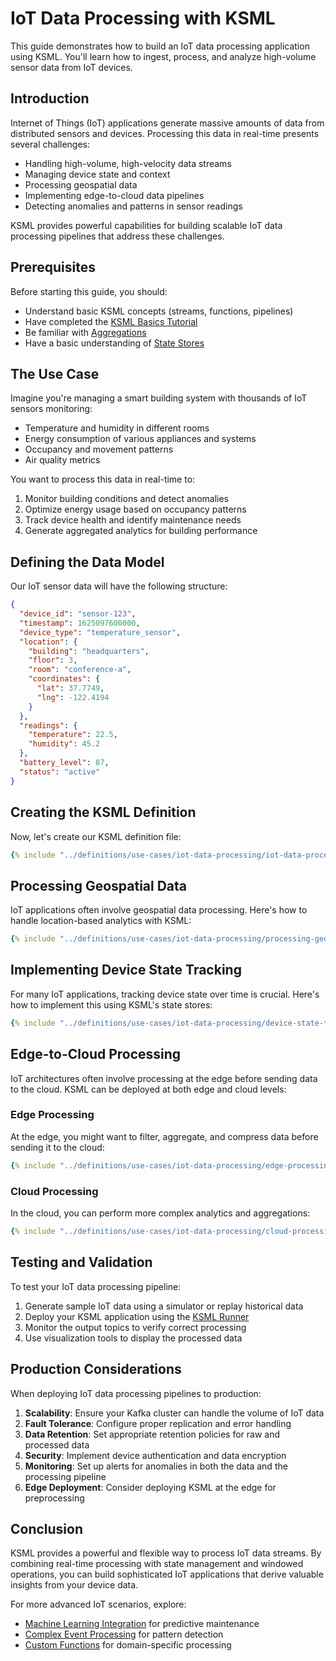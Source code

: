 # IoT Data Processing with KSML

This guide demonstrates how to build an IoT data processing application using KSML. You'll learn how to ingest, process, and analyze high-volume sensor data from IoT devices.

## Introduction

Internet of Things (IoT) applications generate massive amounts of data from distributed sensors and devices. Processing this data in real-time presents several challenges:

- Handling high-volume, high-velocity data streams
- Managing device state and context
- Processing geospatial data
- Implementing edge-to-cloud data pipelines
- Detecting anomalies and patterns in sensor readings

KSML provides powerful capabilities for building scalable IoT data processing pipelines that address these challenges.

## Prerequisites

Before starting this guide, you should:

- Understand basic KSML concepts (streams, functions, pipelines)
- Have completed the [KSML Basics Tutorial](../getting-started/basics-tutorial.md)
- Be familiar with [Aggregations](../tutorials/intermediate/aggregations.md)
- Have a basic understanding of [State Stores](../tutorials/intermediate/state-stores.md)

## The Use Case

Imagine you're managing a smart building system with thousands of IoT sensors monitoring:

- Temperature and humidity in different rooms
- Energy consumption of various appliances and systems
- Occupancy and movement patterns
- Air quality metrics

You want to process this data in real-time to:

1. Monitor building conditions and detect anomalies
2. Optimize energy usage based on occupancy patterns
3. Track device health and identify maintenance needs
4. Generate aggregated analytics for building performance

## Defining the Data Model

Our IoT sensor data will have the following structure:

```json
{
  "device_id": "sensor-123",
  "timestamp": 1625097600000,
  "device_type": "temperature_sensor",
  "location": {
    "building": "headquarters",
    "floor": 3,
    "room": "conference-a",
    "coordinates": {
      "lat": 37.7749,
      "lng": -122.4194
    }
  },
  "readings": {
    "temperature": 22.5,
    "humidity": 45.2
  },
  "battery_level": 87,
  "status": "active"
}
```

## Creating the KSML Definition

Now, let's create our KSML definition file:

```yaml
{% include "../definitions/use-cases/iot-data-processing/iot-data-processing.yaml" %}
```

## Processing Geospatial Data

IoT applications often involve geospatial data processing. Here's how to handle location-based analytics with KSML:

```yaml
{% include "../definitions/use-cases/iot-data-processing/processing-geospatial-data.yaml" %}
```

## Implementing Device State Tracking

For many IoT applications, tracking device state over time is crucial. Here's how to implement this using KSML's state stores:

```yaml
{% include "../definitions/use-cases/iot-data-processing/device-state-tracking.yaml" %}
```

## Edge-to-Cloud Processing

IoT architectures often involve processing at the edge before sending data to the cloud. KSML can be deployed at both edge and cloud levels:

### Edge Processing

At the edge, you might want to filter, aggregate, and compress data before sending it to the cloud:

```yaml
{% include "../definitions/use-cases/iot-data-processing/edge-processing.yaml" %}
```

### Cloud Processing

In the cloud, you can perform more complex analytics and aggregations:

```yaml
{% include "../definitions/use-cases/iot-data-processing/cloud-processing.yaml" %}
```

## Testing and Validation

To test your IoT data processing pipeline:

1. Generate sample IoT data using a simulator or replay historical data
2. Deploy your KSML application using the [KSML Runner](../reference/runner-reference.md)
3. Monitor the output topics to verify correct processing
4. Use visualization tools to display the processed data

## Production Considerations

When deploying IoT data processing pipelines to production:

1. **Scalability**: Ensure your Kafka cluster can handle the volume of IoT data
2. **Fault Tolerance**: Configure proper replication and error handling
3. **Data Retention**: Set appropriate retention policies for raw and processed data
4. **Security**: Implement device authentication and data encryption
5. **Monitoring**: Set up alerts for anomalies in both the data and the processing pipeline
6. **Edge Deployment**: Consider deploying KSML at the edge for preprocessing

## Conclusion

KSML provides a powerful and flexible way to process IoT data streams. By combining real-time processing with state management and windowed operations, you can build sophisticated IoT applications that derive valuable insights from your device data.

For more advanced IoT scenarios, explore:

- [Machine Learning Integration](../tutorials/advanced/ml-integration.md) for predictive maintenance
- [Complex Event Processing](../tutorials/advanced/complex-event-processing.md) for pattern detection
- [Custom Functions](../tutorials/advanced/custom-functions.md) for domain-specific processing